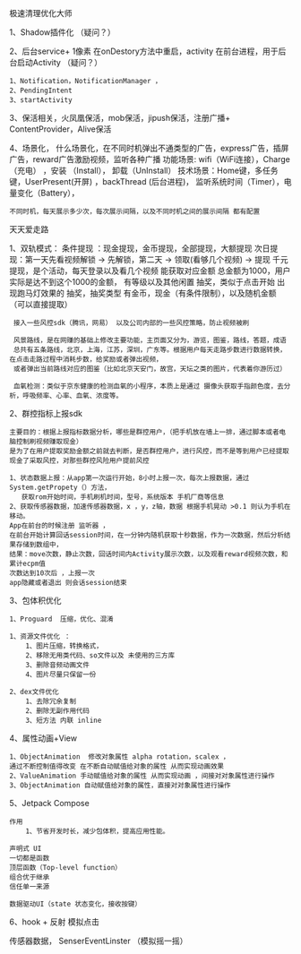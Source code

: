 极速清理优化大师

1、Shadow插件化 （疑问？）

2、后台service+ 1像素  在onDestory方法中重启，activity 在前台进程，用于后台启动Activity （疑问？）

	1、Notification，NotificationManager ，
	2、PendingIntent
	3、startActivity





3、保活相关，火凤凰保活，mob保活，jipush保活，注册广播+ ContentProvider，Alive保活

4、场景化，
什么场景化，在不同时机弹出不通类型的广告，express广告，插屏广告，reward广告激励视频，监听各种广播
功能场景: wifi（WiFi连接），Charge（充电） ，安装 （Install）， 卸载（UnInstall）
技术场景：Home键，多任务键，UserPresent(开屏) ，backThread (后台进程)，
监听系统时间（Timer），电量变化（Battery），


	不同时机，每天展示多少次，每次展示间隔，以及不同时机之间的展示间隔 都有配置

天天爱走路

1、双轨模式：
条件提现 ：现金提现，金币提现，全部提现，大额提现
次日提现：第一天先看视频解锁 -> 先解锁，第二天 -> 领取(看够几个视频) -> 提现
千元提现，是个活动，每天登录以及看几个视频 能获取对应金额 总金额为1000，用户实际是达不到这个1000的金额，
有等级以及其他闲置
抽奖，类似于点击开始 出现跑马灯效果的 抽奖，抽奖类型 有金币，现金（有条件限制），以及随机金额（可以直接提取）

	 接入一些风控sdk（腾讯，网易） 以及公司内部的一些风控策略，防止视频被刷
	 
	 风景路线，是在网赚的基础上修改主要功能，主页面又分为，游览，图鉴，路线，答题，成语
	 总共有五条路线，北京，上海，江苏，深圳，广东等。根据用户每天走路步数进行数据转换，在点击走路过程中消耗步数，给奖励或者弹出视频，
	 或者弹出当前路线对应的图鉴（比如北京天安门，故宫，天坛之类的图片，代表着你游历过）
	 
	 血氧检测：类似于京东健康的检测血氧的小程序，本质上是通过 摄像头获取手指颜色度，去分析，呼吸频率、心率、血氧、浓度等。

2、群控指标上报sdk

	主要目的：根据上报指标数据分析，哪些是群控用户，（把手机放在墙上一排，通过脚本或者电脑控制刷视频赚取现金）
	是为了在用户提取奖励金额之前就去判断，是否群控用户，进行风控，而不是等到用户已经提取现金了采取风控，对那些群控风险用户提前风控
	
	1、状态数据上报：从app第一次运行开始，8小时上报一次，每次上报数据，通过 System.getPropety（）方法，
	   获取rom开始时间，手机刷机时间，型号，系统版本 手机厂商等信息
	2、获取传感器数据，加速传感器数据，x ，y，z轴，数据 根据手机晃动 >0.1 则认为手机在移动。
	App在前台的时候注册 监听器 ，
	在前台开始计算回话session时间，在一分钟内随机获取十秒数据，作为一次数据，然后分析结果存储到数组中，
	结果：move次数，静止次数，回话时间内Activity展示次数，以及观看reward视频次数，和累计ecpm值
	次数达到10次后 ，上报一次
	app隐藏或者退出 则会话session结束

3、包体积优化

	1、Proguard  压缩，优化、混淆 
	
	1、资源文件优化 ：
		1、图片压缩，转换格式，
		2、移除无用类代码、so文件以及 未使用的三方库
		3、删除音频动画文件
		4、图片尽量只保留一份
		
	2、dex文件优化
		1、去除冗余复制
		2、删除无副作用代码
		3、短方法 内联 inline


4、属性动画+View

	1、ObjectAnimation  修改对象属性 alpha rotation，scalex ，
	通过不断控制值得改变 在不断自动赋值给对象的属性 从而实现动画效果
	2、ValueAnimation 手动赋值给对象的属性 从而实现动画 ，间接对对象属性进行操作
	3、ObjectAnimation 自动赋值给对象的属性，直接对对象属性进行操作


5、Jetpack Compose

	作用
		1、节省开发时长，减少包体积，提高应用性能。
		
	声明式 UI
	一切都是函数
	顶层函数（Top-level function）
	组合优于继承
	信任单一来源
	
	数据驱动UI（state 状态变化，接收按键）



6、hook + 反射  模拟点击 

传感器数据， SenserEventLinster （模拟摇一摇）


	 
	 
	 
	 
	 
	 
	 
	 
	 

	
	


	


			
   
   
   
		
	
